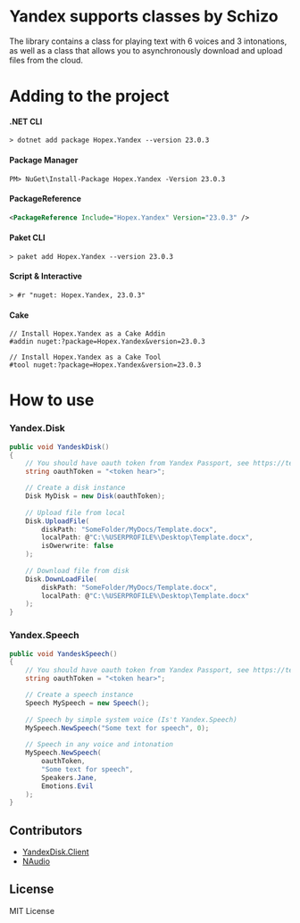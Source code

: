 ﻿# Yandex supports classes by Schizo

The library contains a class for playing text with 6 voices and 3 intonations, as well as a class that allows you to asynchronously download and upload files from the cloud.

# Adding to the project

#### .NET CLI
```CLI
> dotnet add package Hopex.Yandex --version 23.0.3
```

#### Package Manager
```CLI
PM> NuGet\Install-Package Hopex.Yandex -Version 23.0.3
```

#### PackageReference
```XML
<PackageReference Include="Hopex.Yandex" Version="23.0.3" />
```

#### Paket CLI
```CLI
> paket add Hopex.Yandex --version 23.0.3
```

#### Script & Interactive
```CLI
> #r "nuget: Hopex.Yandex, 23.0.3"
```

#### Cake
```
// Install Hopex.Yandex as a Cake Addin
#addin nuget:?package=Hopex.Yandex&version=23.0.3

// Install Hopex.Yandex as a Cake Tool
#tool nuget:?package=Hopex.Yandex&version=23.0.3
```

# How to use

### Yandex.Disk

```C#
public void YandeskDisk()
{
    // You should have oauth token from Yandex Passport, see https://tech.yandex.ru/oauth/
    string oauthToken = "<token hear>";

    // Create a disk instance
    Disk MyDisk = new Disk(oauthToken);
    
    // Upload file from local
    Disk.UploadFile(
        diskPath: "SomeFolder/MyDocs/Template.docx",
        localPath: @"C:\%USERPROFILE%\Desktop\Template.docx",
        isOwerwrite: false
    );
    
    // Download file from disk
    Disk.DownLoadFile(
        diskPath: "SomeFolder/MyDocs/Template.docx", 
        localPath: @"C:\%USERPROFILE%\Desktop\Template.docx"
    );
}
```

### Yandex.Speech

```C#
public void YandeskSpeech()
{
    // You should have oauth token from Yandex Passport, see https://tech.yandex.ru/oauth/
    string oauthToken = "<token hear>";

    // Create a speech instance
    Speech MySpeech = new Speech();
    
    // Speech by simple system voice (Is't Yandex.Speech)
    MySpeech.NewSpeech("Some text for speech", 0);
    
    // Speech in any voice and intonation
    MySpeech.NewSpeech(
        oauthToken,
        "Some text for speech",
        Speakers.Jane,
        Emotions.Evil
    );
}
```

## Contributors
- [YandexDisk.Client](https://github.com/raidenyn/yandexdisk.client)
- [NAudio](https://github.com/naudio/NAudio)

## License
MIT License
